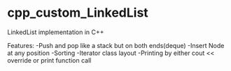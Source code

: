# cpp_custom_LinkedList
LinkedList implementation in C++

Features:
-Push and pop like a stack but on both ends(deque)
-Insert Node at any position
-Sorting
-Iterator class layout
-Printing by either cout << override or print function call

